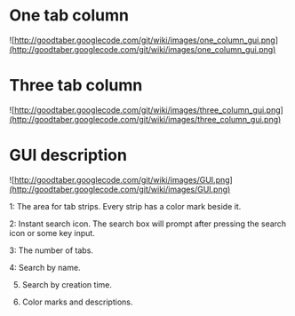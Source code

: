 # One tab column #

![http://goodtaber.googlecode.com/git/wiki/images/one_column_gui.png](http://goodtaber.googlecode.com/git/wiki/images/one_column_gui.png)

# Three tab column #

![http://goodtaber.googlecode.com/git/wiki/images/three_column_gui.png](http://goodtaber.googlecode.com/git/wiki/images/three_column_gui.png)

# GUI description #

![http://goodtaber.googlecode.com/git/wiki/images/GUI.png](http://goodtaber.googlecode.com/git/wiki/images/GUI.png)

1: The area for tab strips. Every strip has a color mark beside it.

2: Instant search icon. The search box will prompt after pressing the search icon or some key input.

3: The number of tabs.

4: Search by name.

5. Search by creation time.

6. Color marks and descriptions.
